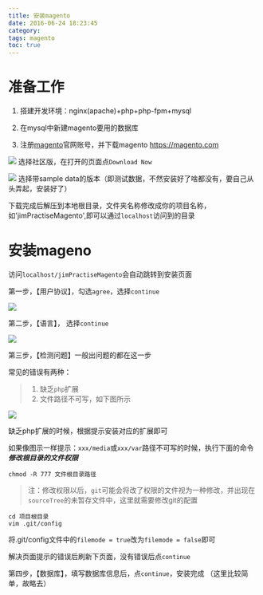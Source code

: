 ```yaml
---
title: 安装magento
date: 2016-06-24 18:23:45
category:
tags: magento
toc: true
---
```


# 准备工作
1. 搭建开发环境：nginx(apache)+php+php-fpm+mysql
2. 在mysql中新建magento要用的数据库

3. 注册[magento](https://magento.com)官网账号，并下载magento
https://magento.com

![](http://upload-images.jianshu.io/upload_images/1903856-e644e6e767e6963c.png?imageMogr2/auto-orient/strip%7CimageView2/2/w/1240)
选择社区版，在打开的页面点`Download Now`

![](http://upload-images.jianshu.io/upload_images/1903856-e42a9a96dbcf60ed.png?imageMogr2/auto-orient/strip%7CimageView2/2/w/1240)
选择带sample data的版本（即测试数据，不然安装好了啥都没有，要自己从头弄起，安装好了）

下载完成后解压到本地根目录，文件夹名称修改成你的项目名称，如'jimPractiseMagento',即可以通过`localhost`访问到的目录

# 安装mageno
访问`localhost/jimPractiseMagento`会自动跳转到安装页面

第一步，【用户协议】，勾选`agree`，选择`continue`

![](http://upload-images.jianshu.io/upload_images/1903856-3a662765a0160f3e.png?imageMogr2/auto-orient/strip%7CimageView2/2/w/1240)

第二步，【语言】， 选择`continue`

![](http://upload-images.jianshu.io/upload_images/1903856-0e2271da3622909a.png?imageMogr2/auto-orient/strip%7CimageView2/2/w/1240)

第三步，【检测问题】一般出问题的都在这一步

常见的错误有两种：
> 1. 缺乏`php`扩展
> 2. 文件路径不可写，如下图所示

![](http://upload-images.jianshu.io/upload_images/1903856-ee48dbbf328d65cb.png?imageMogr2/auto-orient/strip%7CimageView2/2/w/1240)


缺乏php扩展的时候，根据提示安装对应的扩展即可

如果像图示一样提示：`xxx/media`或`xxx/var`路径不可写的时候，执行下面的命令***修改根目录的文件权限***

``` shell
chmod -R 777 文件根目录路径
```

>注：修改权限以后，`git`可能会将改了权限的文件视为一种修改，并出现在`sourceTree`的未暂存文件中，这里就需要修改git的配置

``` shell
cd 项目根目录
vim .git/config
```

将.git/config文件中的`filemode = true`改为`filemode = false`即可

解决页面提示的错误后刷新下页面，没有错误后点`continue`
 
第四步，【数据库】，填写数据库信息后，点`continue`，安装完成
（这里比较简单，故略去）